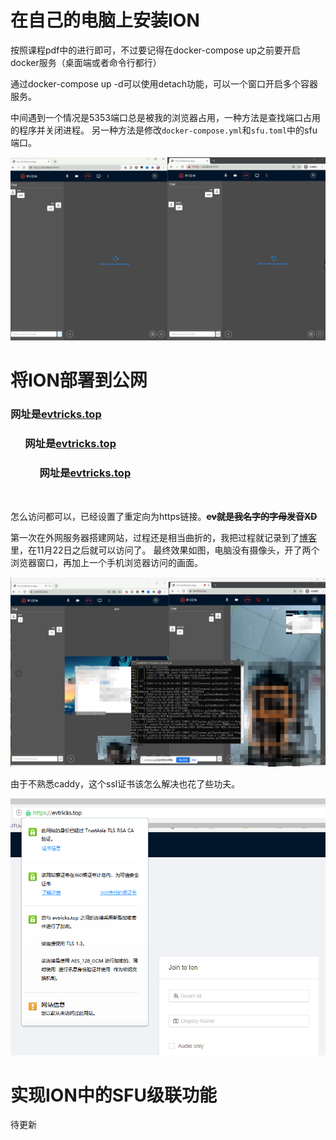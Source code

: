 # 在自己的电脑上安装ION

按照课程pdf中的进行即可，不过要记得在docker-compose up之前要开启docker服务（桌面端或者命令行都行）

通过docker-compose up -d可以使用detach功能，可以一个窗口开启多个容器服务。

中间遇到一个情况是5353端口总是被我的浏览器占用，一种方法是查找端口占用的程序并关闭进程。
另一种方法是修改`docker-compose.yml`和`sfu.toml`中的sfu端口。

![Alt Text](1.png)

# 将ION部署到公网

### 网址是[evtricks.top](https://evtricks.top)

### &nbsp;&nbsp;&nbsp;&nbsp;&nbsp;&nbsp;网址是[evtricks.top](https://evtricks.top)

### &nbsp;&nbsp;&nbsp;&nbsp;&nbsp;&nbsp;&nbsp;&nbsp;&nbsp;&nbsp;&nbsp;&nbsp;网址是[evtricks.top](https://evtricks.top)

<br/>

怎么访问都可以，已经设置了重定向为https链接。**~~ev就是我名字的字母发音XD~~**

第一次在外网服务器搭建网站，过程还是相当曲折的，我把过程就记录到了[博客](https://www.cnblogs.com/smileglaze/p/13991905.html)里，在11月22日之后就可以访问了。
最终效果如图，电脑没有摄像头，开了两个浏览器窗口，再加上一个手机浏览器访问的画面。

![Alt Text](2.png)

由于不熟悉caddy，这个ssl证书该怎么解决也花了些功夫。

![Alt Text](3.png)


# 实现ION中的SFU级联功能
待更新
